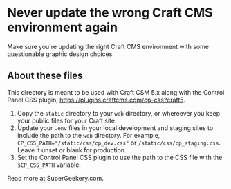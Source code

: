 # Never update the wrong Craft CMS environment again

Make sure you're updating the right Craft CMS environment with some questionable graphic design choices.

## About these files

This directory is meant to be used with Craft CSM 5.x along with the Control Panel CSS plugin, https://plugins.craftcms.com/cp-css?craft5.

1. Copy the `static` directory to your `web` directory, or whereever you keep your public files for your Craft site.
2. Update your `.env` files in your local development and staging sites to include the path to the `web` directory. For example, `CP_CSS_PATH="/static/css/cp_dev.css"` or `/static/css/cp_staging.css`. Leave it unset or blank for production.
3. Set the Control Panel CSS plugin to use the path to the CSS file with the `$CP_CSS_PATH` variable.

Read more at SuperGeekery.com.
